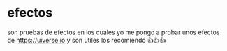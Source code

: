 # efectos


son pruebas de efectos en los cuales yo me pongo a probar unos efectos de https://uiverse.io y son utiles los recomiendo 👍👍👍
